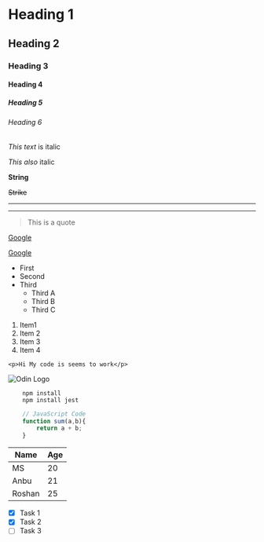 # Heading 1
## Heading 2
### Heading 3
#### Heading 4
##### Heading 5
###### Heading 6

<!-- Italics -->
*This text* is italic

_This also_ italic

<!-- Strong -->
__String__

<!-- StrikeThrough -->
~~Strike~~

<!-- Horizontal Rule -->
 ---
  ___

 <!-- Blockquote -->
 > This is a quote

<!-- Links -->

[Google](https://google.com)

[Google](https://google.com "Google")


<!-- UL -->
* First
* Second
* Third
    * Third A
    * Third B
    * Third C

<!-- OL -->
1. Item1
1. Item 2
1. Item 3
1. Item 4

<!-- Inine Code Block -->
`<p>Hi My code is seems to work</p>`

<!-- Images -->
![Odin Logo](https://cdn.statically.io/gh/TheOdinProject/curriculum/5f37d43908ef92499e95a9b90fc3cc291a95014c/html_css/project-sign-up-form/odin-lined.png)


<!-- GitHub MarkDown -->
<!-- CodeBlocks -->

```
    npm install
    npm install jest
```

```javascript
    // JavaScript Code
    function sum(a,b){
        return a + b;
    }
```


<!-- Tables -->

| Name   | Age |
| ------ | --- |
| MS     | 20 |
|Anbu|21|
|Roshan|25|


<!-- Task Lists -->
* [x] Task 1
* [x] Task 2
* [ ] Task 3